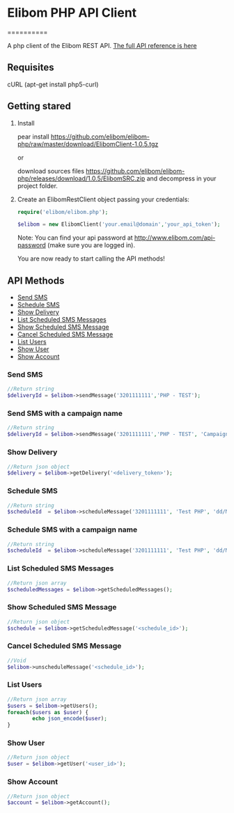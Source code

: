 <h1>Elibom PHP API Client</h1>
==========

A php client of the Elibom REST API. <a href="http://www.elibom.com/developers/reference">The full API reference is here</a>


<h2>Requisites</h2>

cURL (apt-get install php5-curl)

<h2>Getting stared</h2>

1. Install

    pear install https://github.com/elibom/elibom-php/raw/master/download/ElibomClient-1.0.5.tgz

    or
    
    download sources files https://github.com/elibom/elibom-php/releases/download/1.0.5/ElibomSRC.zip and decompress
    in your project folder.

2. Create an ElibomRestClient object passing your credentials:

    ```php
    require('elibom/elibom.php');

    $elibom = new ElibomClient('your.email@domain','your_api_token');
    ```
    
    Note: You can find your api password at http://www.elibom.com/api-password (make sure you are logged in).
    
    You are now ready to start calling the API methods!

<h2>API Methods</h2>

* [Send SMS](#send-sms)
* [Schedule SMS](#schedule-sms)
* [Show Delivery](#show-delivery)
* [List Scheduled SMS Messages](#list-scheduled-sms-messages)
* [Show Scheduled SMS Message](#show-scheduled-sms-message)
* [Cancel Scheduled SMS Message](#cancel-scheduled-sms-message)
* [List Users](#list-users)
* [Show User](#show-user)
* [Show Account](#show-account)

### Send SMS
```php
//Return string
$deliveryId = $elibom->sendMessage('3201111111','PHP - TEST');
```

### Send SMS with a campaign name
```php
//Return string
$deliveryId = $elibom->sendMessage('3201111111','PHP - TEST', 'Campaign name');
```

### Show Delivery
```php
//Return json object
$delivery = $elibom->getDelivery('<delivery_token>');
```

### Schedule SMS 
```php
//Return string
$scheduleId  = $elibom->scheduleMessage('3201111111', 'Test PHP', 'dd/MM/yyyy hh:mm');
```

### Schedule SMS with a campaign name
```php
//Return string
$scheduleId  = $elibom->scheduleMessage('3201111111', 'Test PHP', 'dd/MM/yyyy hh:mm', 'Campaign name');
```

### List Scheduled SMS Messages
```php
//Return json array
$scheduledMessages = $elibom->getScheduledMessages();
```

### Show Scheduled SMS Message
```php
//Return json object
$schedule = $elibom->getScheduledMessage('<schedule_id>');
```

### Cancel Scheduled SMS Message
```php
//Void
$elibom->unscheduleMessage('<schedule_id>');
```

### List Users
```php
//Return json array
$users = $elibom->getUsers();
foreach($users as $user) {
        echo json_encode($user);
}
```

### Show User
```php
//Return json object
$user = $elibom->getUser('<user_id>');
```

### Show Account
```php
//Return json object
$account = $elibom->getAccount();
```
